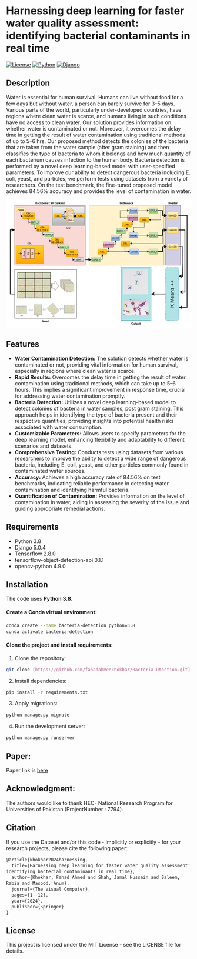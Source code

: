 # Harnessing deep learning for faster water quality assessment: identifying bacterial contaminants in real time


[![License](https://img.shields.io/badge/license-MIT-blue.svg)](LICENSE)
[![Python](https://img.shields.io/badge/python-3.8%20-blue.svg)]()
[![Django](https://img.shields.io/badge/django-5.0.4%20-blue.svg)]()

## Description
Water is essential for human survival. Humans can live without food for a few days but without water, 
a person can barely survive for 3–5 days. Various parts of the world, particularly under-developed countries, 
have regions where clean water is scarce, and humans living in such conditions have no access to clean water. 
Our solution provides information on whether water is contaminated or not. Moreover, it overcomes the delay time in getting 
the result of water contamination using traditional methods of up to 5–6 hrs. Our proposed method detects the colonies of 
the bacteria that are taken from the water sample (after gram staining) and then classifies the type of bacteria to whom 
it belongs and how much quantity of each bacterium causes infection to the human body. Bacteria detection is performed by
a novel deep learning-based model with user-specified parameters. To improve our ability to detect dangerous bacteria including
E. coli, yeast, and particles, we perform tests using datasets from a variety of researchers. On the test benchmark,
the fine-tuned proposed model achieves 84.56% accuracy and provides the level of contamination in water.

![Alt proposed_model](static/assets/img/landing/3.png)

## Features

- **Water Contamination Detection:** The solution detects whether water is contaminated or not, providing vital information for human survival, especially in regions where clean water is scarce.
- **Rapid Results:** Overcomes the delay time in getting the result of water contamination using traditional methods, which can take up to 5–6 hours. This implies a significant improvement in response time, crucial for addressing water contamination promptly.
- **Bacteria Detection:** Utilizes a novel deep learning-based model to detect colonies of bacteria in water samples, post gram staining. This approach helps in identifying the type of bacteria present and their respective quantities, providing insights into potential health risks associated with water consumption.
- **Customizable Parameters:** Allows users to specify parameters for the deep learning model, enhancing flexibility and adaptability to different scenarios and datasets.
- **Comprehensive Testing:** Conducts tests using datasets from various researchers to improve the ability to detect a wide range of dangerous bacteria, including E. coli, yeast, and other particles commonly found in contaminated water sources.
- **Accuracy:** Achieves a high accuracy rate of 84.56% on test benchmarks, indicating reliable performance in detecting water contamination and identifying harmful bacteria.
- **Quantification of Contamination:** Provides information on the level of contamination in water, aiding in assessing the severity of the issue and guiding appropriate remedial actions.

## Requirements

- Python 3.8
- Django 5.0.4
- Tensorflow 2.8.0
- tensorflow-object-detection-api 0.1.1
- opencv-python 4.9.0


## Installation

The code uses **Python 3.8**.

#### Create a Conda virtual environment:

```bash
conda create --name bacteria-detection python=3.8
conda activate bacteria-detection
```

#### Clone the project and install requirements:

1. Clone the repository:

```bash
git clone [https://github.com/fahadahmedkhokhar/Bacteria-Dtection.git]
```
2. Install dependencies:
```bash
pip install -r requirements.txt
```
3. Apply migrations:
```bash
python manage.py migrate
```
4. Run the development server:
```bash
python manage.py runserver
```
## Paper:

Paper link is [here](https://doi.org/10.1007/s00371-024-03382-7)

## Acknowledgment:
The authors would like to thank HEC- National Research Program for Universities of Pakistan (ProjectNumber : 7794).

## Citation

If you use the Dataset and/or this code - implicitly or explicitly - for your research projects, please cite the following paper:

```
@article{khokhar2024harnessing,
  title={Harnessing deep learning for faster water quality assessment: identifying bacterial contaminants in real time},
  author={Khokhar, Fahad Ahmed and Shah, Jamal Hussain and Saleem, Rabia and Masood, Anum},
  journal={The Visual Computer},
  pages={1--12},
  year={2024},
  publisher={Springer}
}
```

## License

This project is licensed under the MIT License - see the LICENSE file for details.

